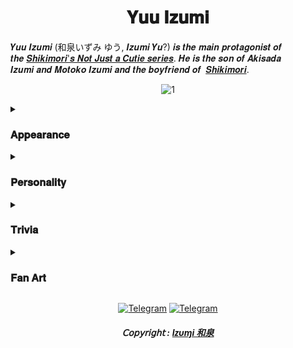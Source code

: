 <h1 align="center">
<b>𝐘𝐮𝐮 𝐈𝐳𝐮𝐦𝐢</b></h1>

𝒀𝒖𝒖 𝑰𝒛𝒖𝒎𝒊 (和泉いずみ ゆう, 𝑰𝒛𝒖𝒎𝒊 𝒀𝒖?) 𝒊𝒔 𝒕𝒉𝒆 𝒎𝒂𝒊𝒏 𝒑𝒓𝒐𝒕𝒂𝒈𝒐𝒏𝒊𝒔𝒕 𝒐𝒇 𝒕𝒉𝒆 [𝑺𝒉𝒊𝒌𝒊𝒎𝒐𝒓𝒊'𝒔 𝑵𝒐𝒕 𝑱𝒖𝒔𝒕 𝒂 𝑪𝒖𝒕𝒊𝒆 𝒔𝒆𝒓𝒊𝒆𝒔](https://zoro.to/shikimoris-not-just-a-cutie-17452?ref=search). 𝑯𝒆 𝒊𝒔 𝒕𝒉𝒆 𝒔𝒐𝒏 𝒐𝒇 𝑨𝒌𝒊𝒔𝒂𝒅𝒂 𝑰𝒛𝒖𝒎𝒊 𝒂𝒏𝒅 𝑴𝒐𝒕𝒐𝒌𝒐 𝑰𝒛𝒖𝒎𝒊 𝒂𝒏𝒅 𝒕𝒉𝒆 𝒃𝒐𝒚𝒇𝒓𝒊𝒆𝒏𝒅 𝒐𝒇  [𝑺𝒉𝒊𝒌𝒊𝒎𝒐𝒓𝒊](https://github.com/AL3X-Github/Shikimori-San).


<div align="center">

![1](https://github.com/AL3X-Github/Resources/blob/main/Photos/Izumi%20X%20Shikimori.png)

</div>
<details>
<summary><h3>𝐀𝐩𝐩𝐞𝐚𝐫𝐚𝐧𝐜𝐞</h3></summary>

> 𝑰𝒛𝒖𝒎𝒊 𝒉𝒂𝒔 𝒔𝒉𝒊𝒏𝒚 𝒅𝒂𝒓𝒌 𝒑𝒖𝒓𝒑𝒍𝒆 𝒉𝒂𝒊𝒓 𝒘𝒊𝒕𝒉 𝒍𝒐𝒏𝒈 𝒇𝒓𝒊𝒏𝒈𝒆𝒔 𝒑𝒂𝒓𝒕𝒊𝒏𝒈 𝒃𝒆𝒕𝒘𝒆𝒆𝒏 𝒉𝒊𝒔 𝒆𝒚𝒆𝒔 𝒂𝒏𝒅 𝒑𝒖𝒓𝒑𝒍𝒆 𝒆𝒚𝒆𝒔. 𝑯𝒆 𝒉𝒂𝒔 𝒂 𝒔𝒍𝒊𝒎 𝒇𝒊𝒈𝒖𝒓𝒆 𝒂𝒏𝒅 𝒉𝒂𝒔 𝒍𝒊𝒕𝒕𝒍𝒆 𝒎𝒖𝒔𝒄𝒍𝒆𝒔, 𝒘𝒉𝒊𝒄𝒉 𝒉𝒆 𝒔𝒘𝒆𝒂𝒕𝒔 𝒆𝒂𝒔𝒊𝒍𝒚. 𝑯𝒆 𝒉𝒂𝒔 𝒂 𝒔𝒄𝒂𝒓 𝒐𝒏 𝒕𝒉𝒆 𝒓𝒊𝒈𝒉𝒕 𝒔𝒊𝒅𝒆 𝒐𝒇 𝒉𝒊𝒔 𝒇𝒐𝒓𝒆𝒉𝒆𝒂𝒅 𝒘𝒉𝒊𝒄𝒉 𝒉𝒆 𝒈𝒐𝒕 𝒘𝒉𝒆𝒏 𝒂 𝒕𝒓𝒖𝒄𝒌 𝒉𝒊𝒕 𝒕𝒉𝒆𝒊𝒓 𝒉𝒐𝒖𝒔𝒆, 𝒂𝒔 𝒘𝒆𝒍𝒍 𝒂𝒔 𝒂𝒏𝒐𝒕𝒉𝒆𝒓 𝒔𝒄𝒂𝒓 𝒐𝒏 𝒉𝒊𝒔 𝒖𝒑𝒑𝒆𝒓 𝒍𝒆𝒇𝒕 𝒂𝒓𝒎. 𝑰𝒕'𝒔 𝒔𝒕𝒂𝒕𝒆𝒅 𝒃𝒚 𝒉𝒊𝒔 𝒇𝒂𝒕𝒉𝒆𝒓 𝒕𝒉𝒂𝒕 𝑰𝒛𝒖𝒎𝒊 𝒉𝒂𝒔 𝒂 𝒍𝒐𝒕 𝒐𝒇 𝒐𝒕𝒉𝒆𝒓 𝒔𝒎𝒂𝒍𝒍 𝒘𝒐𝒖𝒏𝒅𝒔 𝒕𝒉𝒂𝒕 𝒉𝒂𝒗𝒆 𝒎𝒐𝒔𝒕𝒍𝒚 𝒉𝒆𝒂𝒍𝒆𝒅, 𝒂𝒏𝒅 𝒘𝒐𝒖𝒏𝒅𝒔 𝒕𝒉𝒂𝒕 𝒓𝒆𝒎𝒂𝒊𝒏 𝒂𝒔 𝒔𝒄𝒂𝒓𝒔.

![2](https://github.com/AL3X-Github/Resources/blob/main/Photos/Izumi%201.jpg)

</details>
<details>
<summary><h3>𝐏𝐞𝐫𝐬𝐨𝐧𝐚𝐥𝐢𝐭𝐲</h3></summary>

> 𝑰𝒛𝒖𝒎𝒊 𝒊𝒔 𝒂 𝒗𝒆𝒓𝒚 𝒌𝒊𝒏𝒅-𝒉𝒆𝒂𝒓𝒕𝒆𝒅 𝒂𝒏𝒅 𝒕𝒊𝒎𝒊𝒅 𝒈𝒖𝒚 𝒘𝒉𝒐 𝒂𝒅𝒐𝒓𝒆𝒔 𝒉𝒊𝒔 𝒈𝒊𝒓𝒍𝒇𝒓𝒊𝒆𝒏𝒅. 𝑯𝒆 𝒉𝒂𝒔 𝒆𝒙𝒕𝒓𝒆𝒎𝒆 𝒎𝒊𝒔𝒇𝒐𝒓𝒕𝒖𝒏𝒆 𝒂𝒏𝒅 𝒐𝒇𝒕𝒆𝒏 𝒈𝒆𝒕𝒔 𝒊𝒏𝒋𝒖𝒓𝒆𝒅 𝒃𝒚 𝒔𝒆𝒆𝒎𝒊𝒏𝒈𝒍𝒚 𝒖𝒏𝒓𝒆𝒂𝒔𝒐𝒏𝒂𝒃𝒍𝒆 𝒂𝒄𝒄𝒊𝒅𝒆𝒏𝒕𝒔. 𝑫𝒆𝒔𝒑𝒊𝒕𝒆 𝒕𝒉𝒊𝒔, 𝒉𝒆'𝒔 𝒔𝒉𝒐𝒘𝒏 𝒕𝒐 𝒃𝒆 𝒐𝒑𝒕𝒊𝒎𝒊𝒔𝒕𝒊𝒄 𝒂𝒏𝒅 𝒂𝒍𝒘𝒂𝒚𝒔 𝒔𝒆𝒆𝒔 𝒕𝒉𝒊𝒏𝒈𝒔 𝒊𝒏 𝒂 𝒑𝒐𝒔𝒊𝒕𝒊𝒗𝒆 𝒍𝒊𝒈𝒉𝒕. 𝑯𝒆'𝒔 𝒗𝒆𝒓𝒚 𝒉𝒐𝒏𝒆𝒔𝒕, 𝒂𝒏𝒅 𝒘𝒐𝒖𝒍𝒅 𝒑𝒓𝒂𝒊𝒔𝒆 𝒂 𝒍𝒐𝒕 𝒘𝒉𝒆𝒏𝒆𝒗𝒆𝒓 𝒉𝒊𝒔 𝒇𝒓𝒊𝒆𝒏𝒅𝒔 𝒐𝒓 𝒈𝒊𝒓𝒍𝒇𝒓𝒊𝒆𝒏𝒅 𝒂𝒄𝒄𝒐𝒎𝒑𝒍𝒊𝒔𝒉 𝒇𝒆𝒂𝒕𝒔. 𝑯𝒆 𝒍𝒐𝒗𝒆𝒔 𝒄𝒐𝒐𝒍 𝒘𝒐𝒎𝒆𝒏 𝒂𝒏𝒅 𝒕𝒉𝒖𝒔 𝒍𝒐𝒗𝒆𝒔 𝑺𝒉𝒊𝒌𝒊𝒎𝒐𝒓𝒊'𝒔 𝒄𝒐𝒐𝒍 𝒔𝒊𝒅𝒆. 𝑯𝒆 𝒊𝒔 𝒅𝒆𝒔𝒄𝒓𝒊𝒃𝒆𝒅 𝒂𝒔 𝒂 𝒉𝒆𝒓𝒃𝒊𝒗𝒐𝒓𝒆 𝒊𝒏 𝒕𝒉𝒆 𝒎𝒂𝒏𝒈𝒂. 𝑯𝒆 𝒊𝒔 𝒈𝒐𝒐𝒅 𝒂𝒕 𝒉𝒐𝒖𝒔𝒆𝒘𝒐𝒓𝒌 𝒂𝒏𝒅 𝒄𝒐𝒐𝒌𝒊𝒏𝒈 𝒂𝒏𝒅 𝒉𝒆𝒍𝒑𝒔 𝒉𝒊𝒔 𝒎𝒐𝒎 𝒂𝒔 𝒎𝒖𝒄𝒉 𝒂𝒔 𝒉𝒆 𝒄𝒂𝒏. 𝑯𝒆 𝒊𝒔 𝒖𝒔𝒖𝒂𝒍𝒍𝒚 𝒑𝒂𝒔𝒔𝒊𝒗𝒆 𝒂𝒃𝒐𝒖𝒕 𝒕𝒉𝒊𝒏𝒈𝒔, 𝒃𝒖𝒕 𝒉𝒆 𝒊𝒔 𝒗𝒆𝒓𝒚 𝒂𝒄𝒕𝒊𝒗𝒆 𝒘𝒉𝒆𝒏 𝒊𝒕 𝒄𝒐𝒎𝒆𝒔 𝒕𝒐 𝑺𝒉𝒊𝒌𝒊𝒎𝒐𝒓𝒊.

> 𝑫𝒆𝒆𝒑 𝒅𝒐𝒘𝒏, 𝒉𝒐𝒘𝒆𝒗𝒆𝒓, 𝒉𝒆'𝒔 𝒔𝒕𝒊𝒍𝒍 𝒊𝒏𝒔𝒆𝒄𝒖𝒓𝒆 𝒂𝒃𝒐𝒖𝒕 𝒉𝒊𝒔 𝒎𝒊𝒔𝒇𝒐𝒓𝒕𝒖𝒏𝒆 𝒄𝒂𝒖𝒔𝒊𝒏𝒈 𝒉𝒊𝒎 𝒕𝒐 𝒃𝒆 𝒘𝒂𝒓𝒚 𝒐𝒇 𝒉𝒊𝒔 𝒆𝒏𝒗𝒊𝒓𝒐𝒏𝒎𝒆𝒏𝒕. 𝑶𝒏 𝒕𝒉𝒆 𝒐𝒕𝒉𝒆𝒓 𝒉𝒂𝒏𝒅, 𝒉𝒆'𝒔 𝒂𝒃𝒍𝒆 𝒕𝒐 𝒍𝒆𝒕 𝒈𝒐 𝒐𝒇 𝒕𝒉𝒐𝒔𝒆 𝒊𝒏𝒔𝒆𝒄𝒖𝒓𝒊𝒕𝒊𝒆𝒔 𝒕𝒐 𝒉𝒂𝒗𝒆 𝒇𝒖𝒏 𝒘𝒊𝒕𝒉 𝒉𝒊𝒔 𝒇𝒓𝒊𝒆𝒏𝒅𝒔 𝒎𝒂𝒊𝒏𝒍𝒚 𝒉𝒊𝒔 𝒈𝒊𝒓𝒍𝒇𝒓𝒊𝒆𝒏𝒅.

> 𝑯𝒆 𝒓𝒂𝒓𝒆𝒍𝒚 𝒄𝒓𝒊𝒆𝒔 𝒊𝒏 𝒓𝒆𝒈𝒂𝒓𝒅𝒔 𝒕𝒐 𝒉𝒊𝒔 𝒎𝒊𝒔𝒇𝒐𝒓𝒕𝒖𝒏𝒆, 𝒕𝒉𝒐𝒖𝒈𝒉 𝒓𝒆𝒎𝒊𝒏𝒊𝒔𝒄𝒊𝒏𝒈 𝒂𝒃𝒐𝒖𝒕 𝒄𝒉𝒆𝒆𝒓𝒊𝒏𝒈 𝒇𝒐𝒓 𝒂 𝒔𝒑𝒐𝒓𝒕𝒔 𝒕𝒆𝒂𝒎 𝒊𝒔 𝒐𝒏𝒆 𝒐𝒇 𝒕𝒉𝒆 𝒇𝒆𝒘 𝒕𝒉𝒊𝒏𝒈𝒔 𝒕𝒉𝒂𝒕 𝒃𝒓𝒊𝒏𝒈𝒔 𝒉𝒊𝒎 𝒕𝒐 𝒕𝒆𝒂𝒓𝒔 𝒂𝒔 𝒕𝒉𝒆𝒚 𝒖𝒔𝒖𝒂𝒍𝒍𝒚 𝒆𝒏𝒅 𝒖𝒑 𝒍𝒐𝒔𝒊𝒏𝒈.

![3](https://github.com/AL3X-Github/Resources/blob/main/Photos/Izumi%202.jpg)

</details>
<details>
<summary><h3>𝐓𝐫𝐢𝐯𝐢𝐚</h3></summary>

> 𝑯𝒆'𝒔 𝒌𝒏𝒐𝒘𝒍𝒆𝒅𝒈𝒆𝒂𝒃𝒍𝒆 𝒘𝒉𝒆𝒏 𝒊𝒕 𝒄𝒐𝒎𝒆𝒔 𝒕𝒐 𝒄𝒐𝒏𝒔𝒕𝒆𝒍𝒍𝒂𝒕𝒊𝒐𝒏𝒔.
𝑯𝒆'𝒔 𝒂𝒃𝒍𝒆 𝒕𝒐 𝒄𝒐𝒐𝒌 𝒘𝒊𝒕𝒉𝒐𝒖𝒕 𝒉𝒊𝒔 𝒎𝒊𝒔𝒇𝒐𝒓𝒕𝒖𝒏𝒆 𝒂𝒇𝒇𝒆𝒄𝒕𝒊𝒏𝒈 𝒊𝒕. 𝑻𝒉𝒊𝒔 𝒊𝒔 𝒅𝒖𝒆 𝒕𝒐 𝒉𝒊𝒎 𝒂𝒍𝒘𝒂𝒚𝒔 𝒉𝒆𝒍𝒑𝒊𝒏𝒈 𝒉𝒊𝒔 𝒑𝒂𝒓𝒆𝒏𝒕𝒔 𝒂𝒓𝒐𝒖𝒏𝒅 𝒕𝒉𝒆 𝒉𝒐𝒖𝒔𝒆.
𝑯𝒆'𝒔 𝒈𝒐𝒐𝒅 𝒂𝒕 𝒔𝒆𝒘𝒊𝒏𝒈, 𝒃𝒖𝒕 𝒘𝒉𝒆𝒏 𝒅𝒊𝒔𝒕𝒓𝒂𝒄𝒕𝒆𝒅 (𝒆𝒔𝒑𝒆𝒄𝒊𝒂𝒍𝒍𝒚 𝒘𝒉𝒆𝒏 𝒊𝒕 𝒄𝒐𝒎𝒆𝒔 𝒕𝒐 𝑴𝒊𝒄𝒄𝒉𝒐𝒏), 𝒉𝒆 𝒔𝒕𝒂𝒃𝒔 𝒉𝒊𝒔 𝒇𝒊𝒏𝒈𝒆𝒓𝒔 𝒘𝒊𝒕𝒉𝒐𝒖𝒕 𝒏𝒐𝒕𝒊𝒄𝒊𝒏𝒈.
𝑯𝒆 𝒆𝒂𝒔𝒊𝒍𝒚 𝒈𝒆𝒕𝒔 𝒔𝒖𝒏𝒃𝒖𝒓𝒏𝒕 𝒐𝒓 𝒔𝒊𝒄𝒌.
𝑰𝒕'𝒔 𝒔𝒕𝒂𝒕𝒆𝒅 𝒉𝒆 𝒉𝒂𝒔 𝒛𝒆𝒓𝒐 𝒔𝒖𝒏𝒍𝒊𝒈𝒉𝒕 𝒕𝒐𝒍𝒆𝒓𝒂𝒏𝒄𝒆.
𝑯𝒆'𝒔 𝒆𝒙𝒕𝒓𝒆𝒎𝒆𝒍𝒚 𝒕𝒊𝒄𝒌𝒍𝒊𝒔𝒉, 𝒆𝒔𝒑𝒆𝒄𝒊𝒂𝒍𝒍𝒚 𝒐𝒏 𝒉𝒊𝒔 𝒃𝒂𝒄𝒌 𝒂𝒏𝒅 𝒉𝒊𝒔 𝒆𝒂𝒓𝒔 𝒕𝒖𝒓𝒏 𝒏𝒐𝒕𝒊𝒄𝒆𝒂𝒃𝒍𝒚 𝒓𝒆𝒅.
𝑯𝒆 𝒐𝒘𝒏𝒔 𝒂 𝒃𝒍𝒂𝒄𝒌 𝒄𝒂𝒕 𝒂𝒔 𝒂 𝒇𝒂𝒎𝒊𝒍𝒚 𝒑𝒆𝒕.
𝑯𝒆 𝒉𝒂𝒔 𝒌𝒊𝒔𝒔𝒆𝒅 𝑺𝒉𝒊𝒌𝒊𝒎𝒐𝒓𝒊 𝒕𝒘𝒊𝒄𝒆, 𝒐𝒏𝒄𝒆 𝒐𝒏 𝒕𝒉𝒆 𝒄𝒉𝒆𝒆𝒌 𝒂𝒏𝒅 𝒂𝒈𝒂𝒊𝒏 𝒍𝒂𝒕𝒆𝒓 𝒐𝒏 𝒕𝒉𝒆 𝒍𝒊𝒑𝒔.
𝑫𝒖𝒆 𝒕𝒐 𝒂𝒏𝒐𝒕𝒉𝒆𝒓 𝒔𝒚𝒎𝒑𝒕𝒐𝒎 𝒐𝒇 𝒉𝒊𝒔 𝒃𝒂𝒅 𝒍𝒖𝒄𝒌, 𝒕𝒉𝒆 𝒕𝒆𝒂𝒎𝒔 𝒉𝒆 𝒄𝒉𝒆𝒆𝒓𝒔 𝒇𝒐𝒓 𝒊𝒏 𝒔𝒑𝒐𝒓𝒕𝒔 𝒖𝒔𝒖𝒂𝒍𝒍𝒚 𝒆𝒏𝒅 𝒖𝒑 𝒇𝒂𝒊𝒍𝒊𝒏𝒈.
𝑰𝒕 𝒊𝒔 𝒂𝒍𝒔𝒐 𝒐𝒏𝒆 𝒐𝒇 𝒕𝒉𝒆 𝒇𝒆𝒘 𝒊𝒏𝒔𝒕𝒂𝒏𝒄𝒆𝒔 𝒐𝒇 𝒉𝒊𝒔 𝒃𝒂𝒅 𝒍𝒖𝒄𝒌 𝒕𝒉𝒂𝒕 𝒃𝒓𝒊𝒏𝒈𝒔 𝒉𝒊𝒎 𝒕𝒐 𝒕𝒆𝒂𝒓𝒔.

![4](https://github.com/AL3X-Github/Resources/blob/main/Photos/Izumi%20X%20Shikimori's.png)

</details>
<details>
<summary><h3>𝐅𝐚𝐧 𝐀𝐫𝐭</h3></summary>

![Fan Art](https://github.com/Al3x-GitHub/Resources/blob/main/Photos/Art.png)

</details>
<div align="center">

[![Telegram](https://img.shields.io/badge/Group-%232C3454?style=for-the-badge&logo=telegram&logoColor=white)](https://telegram.dog/MaximXGroup) [![Telegram](https://img.shields.io/badge/Channel-%232C3454?style=for-the-badge&logo=telegram&logoColor=white)](https://telegram.dog/MaximXChannels)

<h6>

**𝖢𝗈𝗉𝗒𝗋𝗂𝗀𝗁𝗍 :** [**Iᴢυɱi 和泉**](https://telegram.dog/MaximXRobot) 

</h6>
</div>
